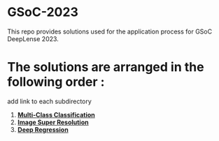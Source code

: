 # __GSoC-2023__

This repo provides solutions used for the application process for GSoC DeepLense 2023. <br>

# __The solutions are arranged in the following order :__ <br>

add link to each subdirectory <br>
1. [**Multi-Class Classification**](Common_test/) <br>
2. [**Image Super Resolution**](Test_VI_Image_Super_Resolution/) <br>
3. [**Deep Regression**](Test_III_Learning_Mass_of_Dark_Matter_Halo) <br>





